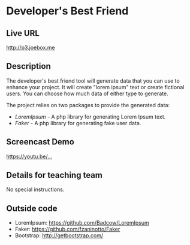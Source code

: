 # Developer's Best Friend

## Live URL
<http://p3.joebox.me>

## Description
The developer's best friend tool will generate data that you can use to enhance your project.
It will create "lorem ipsum" text or create fictional users.  You can choose how much data
of either type to generate.

The project relies on two packages to provide the generated data:
* *LoremIpsum* - A php library for generating Lorem Ipsum text.
* *Faker* - A php library for generating fake user data.

## Screencast Demo
<https://youtu.be/...>

## Details for teaching team
No special instructions.

## Outside code
* LoremIpsum: https://github.com/Badcow/LoremIpsum
* Faker: https://github.com/fzaninotto/Faker
* Bootstrap: http://getbootstrap.com/
